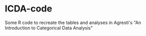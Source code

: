 # ICDA-code
Some R code to recreate the tables and analyses in Agresti's "An Introduction to Categorical Data Analysis"
